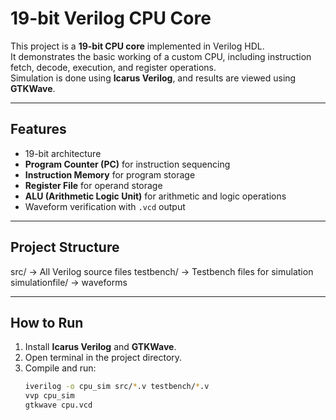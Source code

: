 # 19-bit Verilog CPU Core

This project is a **19-bit CPU core** implemented in Verilog HDL.  
It demonstrates the basic working of a custom CPU, including instruction fetch, decode, execution, and register operations.  
Simulation is done using **Icarus Verilog**, and results are viewed using **GTKWave**.

---

## Features
- 19-bit architecture  
- **Program Counter (PC)** for instruction sequencing  
- **Instruction Memory** for program storage  
- **Register File** for operand storage  
- **ALU (Arithmetic Logic Unit)** for arithmetic and logic operations  
- Waveform verification with `.vcd` output  

---

## Project Structure
src/ → All Verilog source files
testbench/ → Testbench files for simulation
simulationfile/ → waveforms

---

## How to Run
1. Install **Icarus Verilog** and **GTKWave**.  
2. Open terminal in the project directory.  
3. Compile and run:
   ```bash
   iverilog -o cpu_sim src/*.v testbench/*.v
   vvp cpu_sim
   gtkwave cpu.vcd
